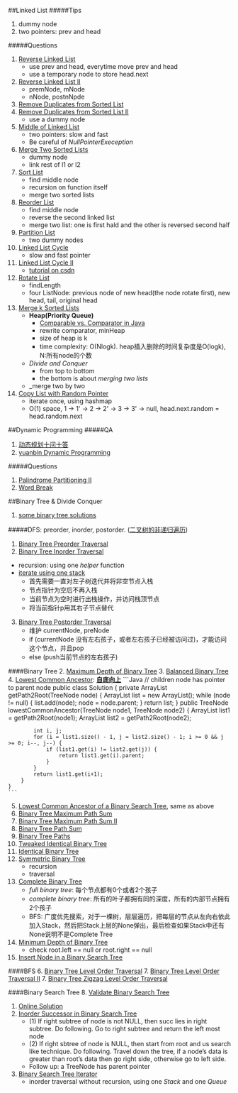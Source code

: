 ##Linked List
#####Tips
1. dummy node
2. two pointers: prev and head


#####Questions
1. [Reverse Linked List](http://www.lintcode.com/en/problem/reverse-linked-list/)
    * use prev and head, everytime move prev and head
    * use a temporary node to store head.next
2. [Reverse Linked List II](http://www.lintcode.com/en/problem/reverse-linked-list-ii/)
    * premNode, mNode
    * nNode, postnNpde
3. [Remove Duplicates from Sorted List](http://www.lintcode.com/en/problem/remove-duplicates-from-sorted-list/)
4. [Remove Duplicates from Sorted List II](http://www.lintcode.com/en/problem/remove-duplicates-from-sorted-list-ii/#)
    * use a dummy node
5. [Middle of Linked List](http://www.lintcode.com/en/problem/middle-of-linked-list/#)
    * two pointers: slow and fast
    * Be careful of _NullPointerExeception_
6. [Merge Two Sorted Lists](http://www.lintcode.com/en/problem/merge-two-sorted-lists/#)
    * dummy node
    * link rest of l1 or l2
7. [Sort List](http://www.lintcode.com/en/problem/sort-list/)
    * find middle node
    * recursion on function itself
    * merge two sorted lists
8. [Reorder List](http://www.lintcode.com/en/problem/reorder-list/#)
    * find middle node
    * reverse the second linked list
    * merge two list: one is first hald and the other is reversed second half
9. [Partition List](http://www.lintcode.com/en/problem/partition-list/#)
    * two dummy nodes
10. [Linked List Cycle](http://www.lintcode.com/en/problem/linked-list-cycle/#)
    * slow and fast pointer 
11. [Linked List Cycle II](http://www.lintcode.com/en/problem/linked-list-cycle-ii/#)
    * [tutorial on csdn](http://blog.csdn.net/kenden23/article/details/13871699)
12. [Rotate List](http://www.lintcode.com/en/problem/rotate-list/#)
    * findLength
    * four ListNode: previous node of new head(the node rotate first), new head, tail, original head
14. [Merge k Sorted Lists](http://www.lintcode.com/en/problem/merge-k-sorted-lists/#)
    * __Heap(Priority Queue)__
        - [Comparable vs. Comparator in Java](http://www.programcreek.com/2011/12/examples-to-demonstrate-comparable-vs-comparator-in-java/)
        - rewrite comparator, minHeap
        - size of heap is k
        - time complexity: O(Nlogk). heap插入删除的时间复杂度是O(logk), N:所有node的个数
    * _Divide and Conquer_
        - from top to bottom
        - the bottom is about *merging two lists*
    * _merge two by two
15. [Copy List with Random Pointer](http://www.lintcode.com/en/problem/copy-list-with-random-pointer/#)
    * iterate once, using hashmap
    * O(1) space, 1 -> 1' -> 2 -> 2' -> 3 -> 3' -> null, head.next.random = head.random.next


##Dynamic Programming
#####QA
1. [动态规划十问十答](http://chuansong.me/n/1543583)
2. [yuanbin Dynamic Programming](http://algorithm.yuanbin.me/zh-hans/dynamic_programming/)

#####Questions
1. [Palindrome Partitioning II](http://www.lintcode.com/en/problem/palindrome-partitioning-ii/)
2. [Word Break](http://www.lintcode.com/en/problem/word-break/)


##Binary Tree & Divide Conquer
1. [some binary tree solutions](http://ihuafan.com/%E7%AE%97%E6%B3%95/lintcode-binary-tree-summary#lintcode-467-complete-binary-tree-%E5%AE%8C%E5%85%A8%E4%BA%8C%E5%8F%89%E6%A0%91)

#####DFS: preorder, inorder, postorder. ([二叉树的非递归遍历](http://www.cnblogs.com/dolphin0520/archive/2011/08/25/2153720.html))
1. [Binary Tree Preorder Traversal](http://www.lintcode.com/en/problem/binary-tree-preorder-traversal/#)
2. [Binary Tree Inorder Traversal](http://www.lintcode.com/en/problem/binary-tree-inorder-traversal/#)
  * recursion: using one *helper* function
  * [iterate using one stack](http://algorithm.yuanbin.me/zh-hans/binary_tree/binary_tree_inorder_traversal.html)
    - 首先需要一直对左子树迭代并将非空节点入栈
    - 节点指针为空后不再入栈
    - 当前节点为空时进行出栈操作，并访问栈顶节点
    - 将当前指针p用其右子节点替代
3. [Binary Tree Postorder Traversal](http://www.lintcode.com/en/problem/binary-tree-postorder-traversal/)
    * 维护 currentNode, preNode
    * if (currentNode 没有左右孩子，或者左右孩子已经被访问过)，才能访问这个节点，并且pop
    * else (push当前节点的左右孩子)

####Binary Tree
2. [Maximum Depth of Binary Tree](http://www.lintcode.com/en/problem/maximum-depth-of-binary-tree/#)
3. [Balanced Binary Tree](http://www.lintcode.com/en/problem/balanced-binary-tree/)
4. [Lowest Common Ancestor](http://www.lintcode.com/en/problem/lowest-common-ancestor/#): **[自底向上](http://algorithm.yuanbin.me/zh-hans/binary_tree/lowest_common_ancestor.html)**
    ```Java
    // children node has pointer to parent node
    public class Solution {
    private ArrayList<TreeNode> getPath2Root(TreeNode node) {
            ArrayList<TreeNode> list = new ArrayList<TreeNode>();
            while (node != null) {
                list.add(node);
                node = node.parent;
            }
            return list;
        }
        public TreeNode lowestCommonAncestor(TreeNode node1, TreeNode node2) {
            ArrayList<TreeNode> list1 = getPath2Root(node1);
            ArrayList<TreeNode> list2 = getPath2Root(node2);
            
            int i, j;
            for (i = list1.size() - 1, j = list2.size() - 1; i >= 0 && j >= 0; i--, j--) {
                if (list1.get(i) != list2.get(j)) {
                    return list1.get(i).parent;
                }
            }
            return list1.get(i+1);
        }
    }
    ```
5. [Lowest Common Ancestor of a Binary Search Tree](https://leetcode.com/problems/lowest-common-ancestor-of-a-binary-search-tree/), same as above
4. [Binary Tree Maximum Path Sum](http://www.lintcode.com/en/problem/binary-tree-maximum-path-sum/)
5. [Binary Tree Maximum Path Sum II](http://www.lintcode.com/en/problem/binary-tree-maximum-path-sum-ii/#)
6. [Binary Tree Path Sum](http://www.lintcode.com/en/problem/binary-tree-path-sum/)
7. [Binary Tree Paths](http://www.lintcode.com/en/problem/binary-tree-paths/#)
8. [Tweaked Identical Binary Tree](http://www.lintcode.com/en/problem/tweaked-identical-binary-tree/#)
9. [Identical Binary Tree](http://www.lintcode.com/en/problem/identical-binary-tree/#)
10. [Symmetric Binary Tree](http://www.lintcode.com/en/problem/symmetric-binary-tree/#)
    * recursion
    * traversal
11. [Complete Binary Tree](http://www.lintcode.com/en/problem/complete-binary-tree/#)
    * _full binary tree_: 每个节点都有0个或者2个孩子
    * _complete binary tree_: 所有的叶子都拥有同的深度，所有的内部节点拥有 2个孩子
    * BFS: 广度优先搜索，对于一棵树，层层遍历，把每层的节点从左向右依此加入Stack，然后把Stack上层的None弹出，最后检查如果Stack中还有None说明不是Complete Tree
12. [Minimum Depth of Binary Tree](http://www.lintcode.com/en/problem/minimum-depth-of-binary-tree/#)
    * check root.left == null or root.right == null
13. [Insert Node in a Binary Search Tree](http://www.lintcode.com/en/problem/insert-node-in-a-binary-search-tree/)

####BFS
6. [Binary Tree Level Order Traversal](http://www.lintcode.com/en/problem/binary-tree-level-order-traversal/#)
7. [Binary Tree Level Order Traversal II](http://www.lintcode.com/en/problem/binary-tree-level-order-traversal-ii/#)
7. [Binary Tree Zigzag Level Order Traversal](https://leetcode.com/problems/binary-tree-zigzag-level-order-traversal/)

####Binary Search Tree
8. [Validate Binary Search Tree](http://www.lintcode.com/en/problem/validate-binary-search-tree/#)
  1. [Online Solution](http://algorithm.yuanbin.me/zh-hans/binary_search_tree/validate_binary_search_tree.html)
10. [Inorder Successor in Binary Search Tree](http://www.lintcode.com/en/problem/inorder-successor-in-binary-search-tree/)
    * (1) If right subtree of node is not NULL, then succ lies in right subtree. Do following. Go to right subtree and return the left most node
    * (2) If right sbtree of node is NULL, then start from root and us search like technique. Do following. Travel down the tree, if a node’s data is greater than root’s data then go right side, otherwise go to left side.
    * Follow up: a TreeNode has parent pointer
11. [Binary Search Tree Iterator](http://www.lintcode.com/en/problem/binary-search-tree-iterator/)
    * inorder traversal without recursion, using one _Stack_ and one _Queue_
